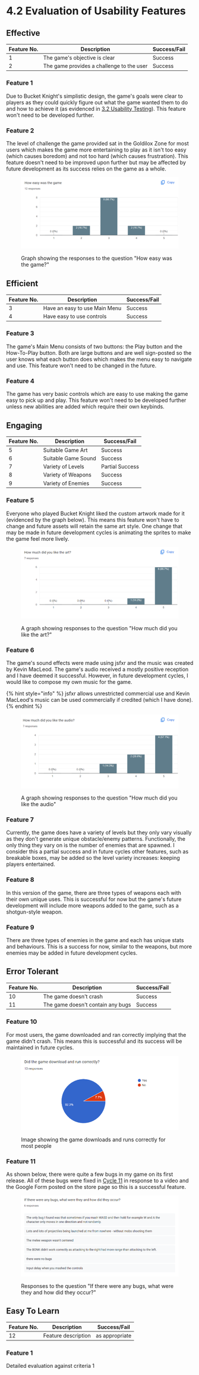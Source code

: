 # 4.2 Evaluation of Usability Features

## Effective

| Feature No. | Description                               | Success/Fail |
| ----------- | ----------------------------------------- | ------------ |
| 1           | The game's objective is clear             | Success      |
| 2           | The game provides a challenge to the user | Success      |

### Feature 1

Due to Bucket Knight's simplistic design, the game's goals were clear to players as they could quickly figure out what the game wanted them to do and how to achieve it (as evidenced in [3.2 Usability Testing](../testing/usability-testing.md)). This feature won't need to be developed further.

### Feature 2

The level of challenge the game provided sat in the Goldilox Zone for most users which makes the game more entertaining to play as it isn't too easy (which causes boredom) and not too hard (which causes frustration). This feature doesn't need to be improved upon further but may be affected by future development as its success relies on the game as a whole.

<figure><img src="../.gitbook/assets/image (28).png" alt=""><figcaption><p>Graph showing the responses to the question "How easy was the game?"</p></figcaption></figure>

## Efficient

| Feature No. | Description                   | Success/Fail |
| ----------- | ----------------------------- | ------------ |
| 3           | Have an easy to use Main Menu | Success      |
| 4           | Have easy to use controls     | Success      |

### Feature 3

The game's Main Menu consists of two buttons: the Play button and the How-To-Play button. Both are large buttons and are well sign-posted so the user knows what each button does which makes the menu easy to navigate and use. This feature won't need to be changed in the future.

### Feature 4

The game has very basic controls which are easy to use making the game easy to pick up and play. This feature won't need to be developed further unless new abilities are added which require their own keybinds.

## Engaging

| Feature No. | Description         | Success/Fail    |
| ----------- | ------------------- | --------------- |
| 5           | Suitable Game Art   | Success         |
| 6           | Suitable Game Sound | Success         |
| 7           | Variety of Levels   | Partial Success |
| 8           | Variety of Weapons  | Success         |
| 9           | Variety of Enemies  | Success         |

### Feature 5

Everyone who played Bucket Knight liked the custom artwork made for it (evidenced by the graph below). This means this feature won't have to change and future assets will retain the same art style. One change that may be made in future development cycles is animating the sprites to make the game feel more lively.

<figure><img src="../.gitbook/assets/image (34).png" alt=""><figcaption><p>A graph showing responses to the question "How much did you like the art?"</p></figcaption></figure>

### Feature 6

The game's sound effects were made using jsfxr and the music was created by Kevin MacLeod. The game's audio received a mostly positive reception and I have deemed it successful. However, in future development cycles, I would like to compose my own music for the game.

{% hint style="info" %}
jsfxr allows unrestricted commercial use and Kevin MacLeod's music can be used commercially if credited (which I have done).
{% endhint %}

<figure><img src="../.gitbook/assets/image (36).png" alt=""><figcaption><p>A graph showing responses to the question "How much did you like the audio"</p></figcaption></figure>

### Feature 7

Currently, the game does have a variety of levels but they only vary visually as they don't generate unique obstacle/enemy patterns. Functionally, the only thing they vary on is the number of enemies that are spawned. I consider this a partial success and in future cycles other features, such as breakable boxes, may be added so the level variety increases: keeping players entertained.&#x20;

### Feature 8

In this version of the game, there are three types of weapons each with their own unique uses. This is successful for now but the game's future development will include more weapons added to the game, such as a shotgun-style weapon.

### Feature 9

There are three types of enemies in the game and each has unique stats and behaviours. This is a success for now, similar to the weapons, but more enemies may be added in future development cycles.

## Error Tolerant

| Feature No. | Description                       | Success/Fail |
| ----------- | --------------------------------- | ------------ |
| 10          | The game doesn't crash            | Success      |
| 11          | The game doesn't contain any bugs | Success      |

### Feature 10

For most users, the game downloaded and ran correctly implying that the game didn't crash. This means this is successful and its success will be maintained in future cycles.

<figure><img src="../.gitbook/assets/image (22).png" alt=""><figcaption><p>Image showing the game downloads and runs correctly for most people</p></figcaption></figure>

### Feature 11

As shown below, there were quite a few bugs in my game on its first release. All of these bugs were fixed in [Cycle 11](../design-and-development/cycle-11.md) in response to a video and the Google Form posted on the store page so this is a successful feature.

<figure><img src="../.gitbook/assets/image (38).png" alt=""><figcaption><p>Responses to the question "If there were any bugs, what were they and how did they occur?"</p></figcaption></figure>

## Easy To Learn

| Feature No. | Description         | Success/Fail   |
| ----------- | ------------------- | -------------- |
| 12          | Feature description | as appropriate |

### Feature 1

Detailed evaluation against criteria 1
